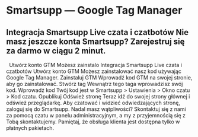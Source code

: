 # Smartsupp — Google Tag Manager
## Integracja Smartsupp Live czata i czatbotów Nie masz jeszcze konta Smartsupp? Zarejestruj się za darmo w ciągu 2 minut.
  Utwórz konto GTM Możesz zainstalo
Integracja Smartsupp Live czata i czatbotów
Utwórz konto GTM
Możesz zainstalować nasz kod używając Google Tag Manager.
Zainstaluj GTM
Wprowadź kod GTM na swojej stronie, aby go zainstalować.
Stwórz tag
Wewnątrz tego taga wprowadzisz swój kod.
Wprowadź kod
Twój kod jest w Smartsupp > Ustawienia > Okno czatu > Kod czatu.
Opublikuj
Odśwież stronę
Teraz idź do swojej strony głównej i odśwież przeglądarkę.
Aby czatować i widzieć odwiedzających stronę, zaloguj się do Smartsupp.
Nadal masz wątpliwości? Skontaktuj się z nami za pomocą czatu w panelu administracyjnym, a my z przyjemnością się z Tobą skontaktujemy. Pamiętaj, że obsługa klienta jest dostępna tylko w płatnych pakietach.

